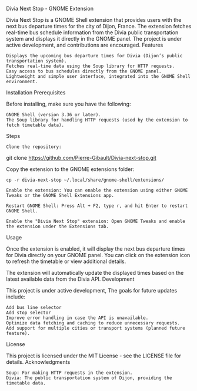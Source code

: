 Divia Next Stop - GNOME Extension

Divia Next Stop is a GNOME Shell extension that provides users with the next bus departure times for the city of Dijon, France. The extension fetches real-time bus schedule information from the Divia public transportation system and displays it directly in the GNOME panel. The project is under active development, and contributions are encouraged.
Features

    Displays the upcoming bus departure times for Divia (Dijon’s public transportation system).
    Fetches real-time data using the Soup library for HTTP requests.
    Easy access to bus schedules directly from the GNOME panel.
    Lightweight and simple user interface, integrated into the GNOME Shell environment.

Installation
Prerequisites

Before installing, make sure you have the following:

    GNOME Shell (version 3.36 or later).
    The Soup library for handling HTTP requests (used by the extension to fetch timetable data).

Steps

    Clone the repository:

git clone https://github.com/Pierre-Gibault/Divia-next-stop.git

Copy the extension to the GNOME extensions folder:

    cp -r divia-next-stop ~/.local/share/gnome-shell/extensions/

    Enable the extension: You can enable the extension using either GNOME Tweaks or the GNOME Shell Extensions app.

    Restart GNOME Shell: Press Alt + F2, type r, and hit Enter to restart GNOME Shell.

    Enable the "Divia Next Stop" extension: Open GNOME Tweaks and enable the extension under the Extensions tab.

Usage

Once the extension is enabled, it will display the next bus departure times for Divia directly on your GNOME panel. You can click on the extension icon to refresh the timetable or view additional details.

The extension will automatically update the displayed times based on the latest available data from the Divia API.
Development

This project is under active development, The goals for future updates include:

    Add bus line selector
    Add stop selector
    Improve error handling in case the API is unavailable.
    Optimize data fetching and caching to reduce unnecessary requests.
    Add support for multiple cities or transport systems (planned future feature).

License

This project is licensed under the MIT License - see the LICENSE file for details.
Acknowledgments

    Soup: For making HTTP requests in the extension.
    Divia: The public transportation system of Dijon, providing the timetable data.
